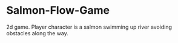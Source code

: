 # Salmon-Flow-Game
2d game. Player character is a salmon swimming up river avoiding obstacles along the way.
